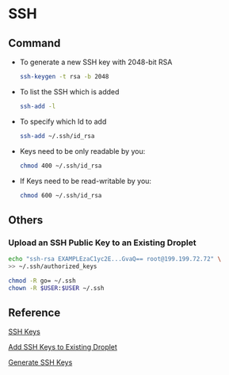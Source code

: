 # SSH

## Command

* To generate a new SSH key with 2048-bit RSA
  ```bash
  ssh-keygen -t rsa -b 2048 
  ```

* To list the SSH which is added
  ```bash
  ssh-add -l
  ```

* To specify which Id to add
  ```bash
  ssh-add ~/.ssh/id_rsa
  ```

* Keys need to be only readable by you:
  ```bash
  chmod 400 ~/.ssh/id_rsa
  ```

* If Keys need to be read-writable by you:
  ```bash
  chmod 600 ~/.ssh/id_rsa
  ```

## Others
### Upload an SSH Public Key to an Existing Droplet

```bash
echo "ssh-rsa EXAMPLEzaC1yc2E...GvaQ== root@199.199.72.72" \
>> ~/.ssh/authorized_keys

chmod -R go= ~/.ssh
chown -R $USER:$USER ~/.ssh
```

## Reference
[SSH Keys](https://docs.gitlab.com/ee/ci/ssh_keys/README.html)

[Add SSH Keys to Existing Droplet](https://www.digitalocean.com/docs/droplets/how-to/add-ssh-keys/to-existing-droplet/)

[Generate SSH Keys](https://gitlab.com/help/ssh/README#generating-a-new-ssh-key-pair)
